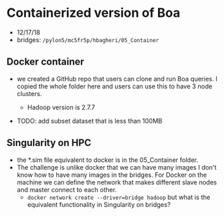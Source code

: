 # Containerized version of Boa

* 12/17/18
* bridges: ```/pylon5/mc5fr5p/hbagheri/05_Container```



## Docker container
* we created a  GitHub repo that users can clone and run Boa queries. I copied the whole folder here and users can use this to have 3 node clusters.
  * Hadoop version is 2.7.7

* TODO: add subset dataset that is less than 100MB

## Singularity on HPC
* the *.sim file equivalent to docker is in the 05_Container folder.
* The challenge is unlike docker that we can have many images I don't know how to have many images in the bridges. For Docker on the
machine we can define the network that makes different slave nodes and master connect to each other.
  * ```docker network create --driver=bridge hadoop``` but what is the equivalent functionality in Singularity on bridges?
